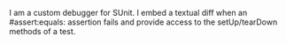 I am a custom debugger for SUnit.I embed a textual diff when an #assert:equals: assertion fails and provide access to the setUp/tearDown methods of a test.